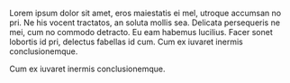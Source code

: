 Lorem ipsum dolor sit amet, eros maiestatis ei mel, utroque accumsan no pri. Ne his vocent tractatos, an soluta mollis sea. Delicata persequeris ne mei, cum no commodo detracto. Eu eam habemus lucilius. Facer sonet lobortis id pri, delectus fabellas id cum. Cum ex iuvaret inermis conclusionemque.

Cum ex iuvaret inermis conclusionemque.

